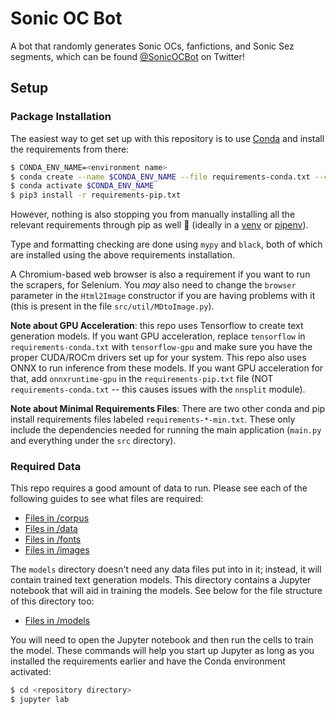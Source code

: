 # Sonic OC Bot

A bot that randomly generates Sonic OCs, fanfictions, and Sonic Sez segments, which can be found [@SonicOCBot](https://twitter.com/SonicOCBot) on Twitter!

## Setup

### Package Installation

The easiest way to get set up with this repository is to use [Conda](https://www.anaconda.com/) and install the requirements from there:

```sh
$ CONDA_ENV_NAME=<environment name>
$ conda create --name $CONDA_ENV_NAME --file requirements-conda.txt --channel conda-forge
$ conda activate $CONDA_ENV_NAME
$ pip3 install -r requirements-pip.txt
```

However, nothing is also stopping you from manually installing all the relevant requirements through pip as well 🙂 (ideally in a [venv](https://docs.python.org/3/library/venv.html) or [pipenv](https://pipenv.pypa.io/en/latest/)).

Type and formatting checking are done using `mypy` and `black`, both of which are installed using the above requirements installation.

A Chromium-based web browser is also a requirement if you want to run the scrapers, for Selenium. You *may* also need to change the `browser` parameter in the `Html2Image` constructor if you are having problems with it (this is present in the file `src/util/MDtoImage.py`).

**Note about GPU Acceleration**: this repo uses Tensorflow to create text generation models. If you want GPU acceleration, replace `tensorflow` in `requirements-conda.txt` with `tensorflow-gpu` and make sure you have the proper CUDA/ROCm drivers set up for your system. This repo also uses ONNX to run inference from these models. If you want GPU acceleration for that, add `onnxruntime-gpu` in the `requirements-pip.txt` file (NOT `requirements-conda.txt` -- this causes issues with the `nnsplit` module).

**Note about Minimal Requirements Files**: There are two other conda and pip install requirements files labeled `requirements-*-min.txt`. These only include the dependencies needed for running the main application (`main.py` and everything under the `src` directory).

### Required Data

This repo requires a good amount of data to run. Please see each of the following guides to see what files are required:

- [Files in /corpus](corpus/CORPUS-README.md)
- [Files in /data](data/DATA-README.md)
- [Files in /fonts](fonts/FONTS-README.md)
- [Files in /images](images/IMAGES-README.md)

The `models` directory doesn't need any data files put into in it; instead, it will contain trained text generation models. This directory contains a Jupyter notebook that will aid in training the models. See below for the file structure of this directory too:

- [Files in /models](models/MODELS-README.md)

You will need to open the Jupyter notebook and then run the cells to train the model. These commands will help you start up Jupyter as long as you installed the requirements earlier and have the Conda environment activated:

```sh
$ cd <repository directory>
$ jupyter lab
```
